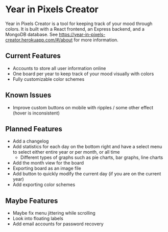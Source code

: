 # Year in Pixels Creator

Year in Pixels Creator is a tool for keeping track of your mood through colors. It is built with a React frontend, an Express backend, and a MongoDB database. See https://year-in-pixels-creator.herokuapp.com/#/about for more information.

## Current Features

- Accounts to store all user information online
- One board per year to keep track of your mood visually with colors
- Fully customizable color schemes

## Known Issues

- Improve custom buttons on mobile with ripples / some other effect (hover is inconsistent)

## Planned Features

- Add a changelog
- Add statistics for each day on the bottom right and have a select menu to select either entire year or per month, or all time
  - Different types of graphs such as pie charts, bar graphs, line charts
- Add the month view for the board
- Exporting board as an image file
- Add button to quickly modify the current day (if you are on the current year)
- Add exporting color schemes

## Maybe Features

- Maybe fix menu jittering while scrolling
- Look into floating labels
- Add email accounts for password recovery
